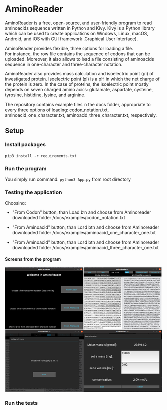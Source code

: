 # AminoReader

AminoReader is a free, open-source, and user-friendly program to read aminoacids sequence written in Python and Kivy.
Kivy is a Python library which can be used to create applications on Windows, Linux, macOS, Android, and iOS with
GUI framework (Graphical User Interface).

AminoReader provides flexible, three options for loading a file.  
For instance, the row file contains the sequence of codons that can be uploaded. Moreover, it also allows to
load a file consisting of aminoacids sequence in one-character and three-character notation.

AminoReader also provides mass calculation and isoelectric point (pI) of investigated protein.
Isoelectric point (pI) is a pH in which the net charge of the protein is zero.
In the case of proteins, the isoelectric point mostly depends on seven charged amino acids:
glutamate, aspartate, cysteine, tyrosine, histidine, lysine, and arginine.

The repository contains example files in the docs folder, appropriate to every three options of loading:
codon_notation.txt, aminoacid_one_character.txt, aminoacid_three_character.txt, respectively.

## Setup

### Install packages
`pip3 install -r requirements.txt`

### Run the program
You simply run command:
`python3 App.py` from root directory

### Testing the application
Choosing:
- "From Codon" button, than Load btn and choose from Aminoreader downloaded folder /docs/examples/codon_notation.txt

- "From Aminoacid" button, than Load btn and choose from Aminoreader downloaded folder /docs/examples/aminoacid_one_character_one.txt

- "From Aminoacid" button, than Load btn and choose from Aminoreader downloaded folder /docs/examples/aminoacid_three_character_one.txt

#### Screens from the program
![screenshot](images/aminoreader.png)

### Run the tests
